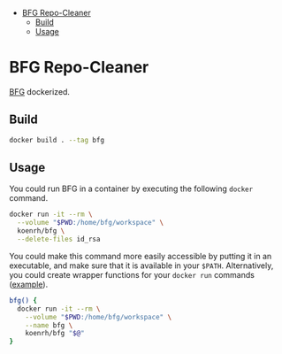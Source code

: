 

<!-- toc -->

- [BFG Repo-Cleaner](#bfg-repo-cleaner)
  * [Build](#build)
  * [Usage](#usage)

<!-- tocstop -->

# BFG Repo-Cleaner

[BFG](https://rtyley.github.io/bfg-repo-cleaner/) dockerized.

## Build

```bash
docker build . --tag bfg
```

## Usage

You could run BFG in a container by executing the following `docker` command.

```bash
docker run -it --rm \
  --volume "$PWD:/home/bfg/workspace" \
  koenrh/bfg \
  --delete-files id_rsa
```

You could make this command more easily accessible by putting it in an
executable, and make sure that it is available in your `$PATH`. Alternatively,
you could create wrapper functions for your `docker run` commands
([example](https://github.com/jessfraz/dotfiles/blob/master/.dockerfunc)).

```bash
bfg() {
  docker run -it --rm \
    --volume "$PWD:/home/bfg/workspace" \
    --name bfg \
    koenrh/bfg "$@"
}
```
